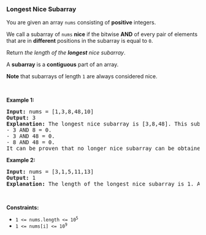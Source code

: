 
<h3>Longest Nice Subarray</h3>
<div><p>You are given an array <code>nums</code> consisting of <strong>positive</strong> integers.</p>
<p>We call a subarray of <code>nums</code> <strong>nice</strong> if the bitwise <strong>AND</strong> of every pair of elements that are in <strong>different</strong> positions in the subarray is equal to <code>0</code>.</p>
<p>Return <em>the length of the <strong>longest</strong> nice subarray</em>.</p>
<p>A <strong>subarray</strong> is a <strong>contiguous</strong> part of an array.</p>
<p><strong>Note</strong> that subarrays of length <code>1</code> are always considered nice.</p>
<p> </p>
<p><strong>Example 1:</strong></p>
<pre><strong>Input:</strong> nums = [1,3,8,48,10]
<strong>Output:</strong> 3
<strong>Explanation:</strong> The longest nice subarray is [3,8,48]. This subarray satisfies the conditions:
- 3 AND 8 = 0.
- 3 AND 48 = 0.
- 8 AND 48 = 0.
It can be proven that no longer nice subarray can be obtained, so we return 3.</pre>
<p><strong>Example 2:</strong></p>
<pre><strong>Input:</strong> nums = [3,1,5,11,13]
<strong>Output:</strong> 1
<strong>Explanation:</strong> The length of the longest nice subarray is 1. Any subarray of length 1 can be chosen.
</pre>
<p> </p>
<p><strong>Constraints:</strong></p>
<ul>
<li><code>1 &lt;= nums.length &lt;= 10<sup>5</sup></code></li>
<li><code>1 &lt;= nums[i] &lt;= 10<sup>9</sup></code></li>
</ul>
</div>
